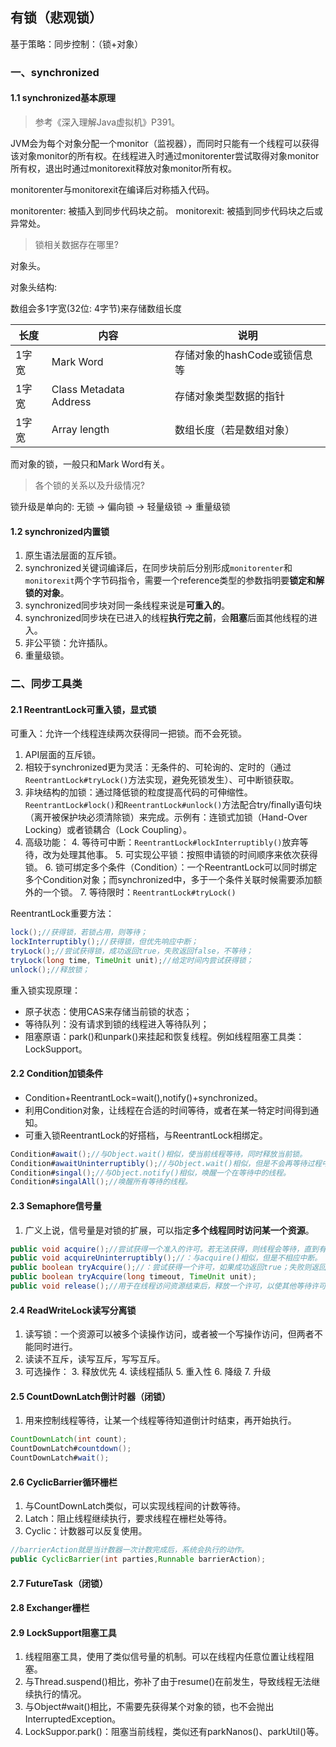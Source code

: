 ## 有锁（悲观锁）

基于策略：同步控制：（锁+对象）

### 一、synchronized

#### 1.1 synchronized基本原理

>参考《深入理解Java虚拟机》P391。

JVM会为每个对象分配一个monitor（监视器），而同时只能有一个线程可以获得该对象monitor的所有权。在线程进入时通过monitorenter尝试取得对象monitor所有权，退出时通过monitorexit释放对象monitor所有权。

monitorenter与monitorexit在编译后对称插入代码。

monitorenter: 被插入到同步代码块之前。
monitorexit: 被插到同步代码块之后或异常处。

>锁相关数据存在哪里?

对象头。

对象头结构:

数组会多1字宽(32位: 4字节)来存储数组长度

长度|内容|说明
---|---|---
1字宽|Mark Word|存储对象的hashCode或锁信息等
1字宽|Class Metadata Address|存储对象类型数据的指针
1字宽|Array length|数组长度（若是数组对象）

而对象的锁，一般只和Mark Word有关。

>各个锁的关系以及升级情况?

锁升级是单向的: 无锁 -> 偏向锁 -> 轻量级锁 -> 重量级锁

#### 1.2 synchronized内置锁  

1. 原生语法层面的互斥锁。
2. synchronized关键词编译后，在同步块前后分别形成`monitorenter`和`monitorexit`两个字节码指令，需要一个reference类型的参数指明要**锁定和解锁的对象**。
1. synchronized同步块对同一条线程来说是**可重入的**。
2. synchronized同步块在已进入的线程**执行完之前**，会**阻塞**后面其他线程的进入。
3. 非公平锁：允许插队。
3. 重量级锁。

### 二、同步工具类

#### 2.1 ReentrantLock可重入锁，显式锁  

可重入：允许一个线程连续两次获得同一把锁。而不会死锁。

1. API层面的互斥锁。
2. 相较于synchronized更为灵活：无条件的、可轮询的、定时的（通过`ReentrantLock#tryLock()`方法实现，避免死锁发生）、可中断锁获取。
2. 非块结构的加锁：通过降低锁的粒度提高代码的可伸缩性。`ReentrantLock#lock()`和`ReentrantLock#unlock()`方法配合try/finally语句块（离开被保护块必须清除锁）来完成。示例有：连锁式加锁（Hand-Over Locking）或者锁耦合（Lock Coupling）。
3. 高级功能：
    4. 等待可中断：`ReentrantLock#lockInterruptibly()`放弃等待，改为处理其他事。
    5. 可实现公平锁：按照申请锁的时间顺序来依次获得锁。
    6. 锁可绑定多个条件（Condition）：一个ReentrantLock可以同时绑定多个Condition对象；而synchronized中，多于一个条件关联时候需要添加额外的一个锁。 
    7. 等待限时：`ReentrantLock#tryLock()`

ReentrantLock重要方法：
```java
lock();//获得锁，若锁占用，则等待；
lockInterruptibly();//获得锁，但优先响应中断；
tryLock();//尝试获得锁，成功返回true，失败返回false，不等待；
tryLock(long time, TimeUnit unit);//给定时间内尝试获得锁；
unlock();//释放锁；
```
重入锁实现原理：

- 原子状态：使用CAS来存储当前锁的状态；
- 等待队列：没有请求到锁的线程进入等待队列；
- 阻塞原语：park()和unpark()来挂起和恢复线程。例如线程阻塞工具类：LockSupport。

#### 2.2 Condition加锁条件  

- Condition+ReentrantLock=wait(),notify()+synchronized。
- 利用Condition对象，让线程在合适的时间等待，或者在某一特定时间得到通知。
- 可重入锁ReentrantLock的好搭档，与ReentrantLock相绑定。
```java
Condition#await();//与Object.wait()相似，使当前线程等待，同时释放当前锁。
Condition#awaitUninterruptibly();//与Object.wait()相似，但是不会再等待过程中响应中断。
Condition#singal();//与Object.notify()相似，唤醒一个在等待中的线程。
Condition#singalAll();//唤醒所有等待的线程。
```

#### 2.3 Semaphore信号量  

1. 广义上说，信号量是对锁的扩展，可以指定**多个线程同时访问某一个资源**。
```java
public void acquire();//尝试获得一个准入的许可。若无法获得，则线程会等待，直到有线程释放一个许可或者当前线程被中断。
public void acquireUninterruptibly();//：与acquire()相似，但是不相应中断。
public boolean tryAcquire();//：尝试获得一个许可，如果成功返回true；失败则返回false，不会等待，立即返回。
public boolean tryAcquire(long timeout, TimeUnit unit);
public void release();//用于在线程访问资源结束后，释放一个许可，以使其他等待许可的线程可以进行资源访问。
```

#### 2.4 ReadWriteLock读写分离锁  

1. 读写锁：一个资源可以被多个读操作访问，或者被一个写操作访问，但两者不能同时进行。
2. 读读不互斥，读写互斥，写写互斥。
2. 可选操作：
    3. 释放优先
    4. 读线程插队
    5. 重入性
    6. 降级
    7. 升级

#### 2.5 CountDownLatch倒计时器（闭锁）  

1. 用来控制线程等待，让某一个线程等待知道倒计时结束，再开始执行。

```java
CountDownLatch(int count);
CountDownLatch#countdown();
CountDownLatch#wait();
```

#### 2.6 CyclicBarrier循环栅栏  

1. 与CountDownLatch类似，可以实现线程间的计数等待。
2. Latch：阻止线程继续执行，要求线程在栅栏处等待。
3. Cyclic：计数器可以反复使用。

```java
//barrierAction就是当计数器一次计数完成后，系统会执行的动作。
public CyclicBarrier(int parties,Runnable barrierAction);
```

#### 2.7 FutureTask（闭锁）  


#### 2.8 Exchanger栅栏  


#### 2.9 LockSupport阻塞工具  

1. 线程阻塞工具，使用了类似信号量的机制。可以在线程内任意位置让线程阻塞。
2. 与Thread.suspend()相比，弥补了由于resume()在前发生，导致线程无法继续执行的情况。
3. 与Object#wait()相比，不需要先获得某个对象的锁，也不会抛出InterruptedException。
4. LockSuppor.park()：阻塞当前线程，类似还有parkNanos()、parkUtil()等。
